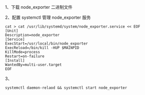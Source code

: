 1、下载 node_exporter 二进制文件

2、配置 systemctl 管理 node_exporter 服务

```shell
cat > cat /usr/lib/systemd/system/node_exporter.service << EOF
[Unit]
Description=node_exporter
[Service]
ExecStart=/usr/local/bin/node_exporter
ExecReload=/bin/kill -HUP $MAINPID
KillMode=process
Restart=on-failure
[Install]
WantedBy=multi-user.target
EOF
```

3、

```
systemctl daemon-relaod && systemctl start node_exporter
```

